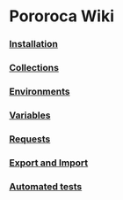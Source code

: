 # Pororoca Wiki

### [Installation](./Installation.md)
### [Collections](./Collections.md)
### [Environments](./Environments.md)
### [Variables](./Variables.md)
### [Requests](./Requests.md)
### [Export and Import](./ExportAndImport.md)
### [Automated tests](./AutomatedTests.md)